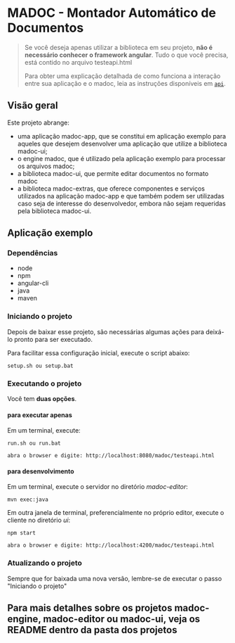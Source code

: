 # MADOC - Montador Automático de Documentos

> Se você deseja apenas utilizar a biblioteca em seu projeto, **não é necessário conhecer o framework angular**. Tudo o que você precisa, está contido no arquivo testeapi.html
>
> Para obter uma explicação detalhada de como funciona a interação entre sua aplicação e o madoc, leia as instruções disponíveis em [`api`](#API).


## Visão geral

Este projeto abrange:

- uma aplicação madoc-app, que se constitui em aplicação exemplo para aqueles que desejem desenvolver uma aplicação que utilize a biblioteca  madoc-ui;
- o engine madoc, que é utilizado pela aplicação exemplo para processar os arquivos madoc;
- a biblioteca madoc-ui, que permite editar documentos no formato madoc
- a biblioteca madoc-extras, que oferece componentes e serviços utilizados na aplicação madoc-app e que também podem ser utilizadas caso seja de interesse do desenvolvedor, embora não sejam requeridas pela biblioteca madoc-ui.

## Aplicação exemplo

### Dependências
- node
- npm
- angular-cli
- java
- maven


### Iniciando o projeto

Depois de baixar esse projeto, são necessárias algumas ações para deixá-lo pronto para ser executado.

Para facilitar essa configuração inicial, execute o script abaixo:

    setup.sh ou setup.bat

### Executando o projeto

Você tem <strong>duas opções</strong>.


#### para executar apenas

Em um terminal, execute:

    run.sh ou run.bat

    abra o browser e digite: http://localhost:8080/madoc/testeapi.html

#### para desenvolvimento

Em um terminal, execute o servidor no diretório <em>madoc-editor</em>:

    mvn exec:java

Em outra janela de terminal, preferencialmente no próprio editor, execute o cliente no diretório <em>ui</em>:

    npm start

    abra o browser e digite: http://localhost:4200/madoc/testeapi.html

### Atualizando o projeto

Sempre que for baixada uma nova versão, lembre-se de executar o passo "Iniciando o projeto"

## Para mais detalhes sobre os projetos madoc-engine, madoc-editor ou madoc-ui, veja os README dentro da pasta dos projetos
